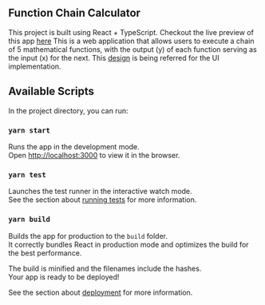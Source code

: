 ## Function Chain Calculator

This project is built using React + TypeScript. Checkout the live preview of this app [here](https://function-chain-calculator-app.netlify.app/)
This is a web application that allows users to execute a chain of 5 mathematical functions, with the output (y) of each function serving as the input (x) for the next. This [design](https://www.figma.com/design/7HhxIjvkW578MDkcQDZz9p/Atlys-frontend-task?node-id=1-2&t=8VOYo7ddtXZL1Pf9-0) is being referred for the UI implementation.

## Available Scripts

In the project directory, you can run:

### `yarn start`

Runs the app in the development mode.\
Open [http://localhost:3000](http://localhost:3000) to view it in the browser.

### `yarn test`

Launches the test runner in the interactive watch mode.\
See the section about [running tests](https://facebook.github.io/create-react-app/docs/running-tests) for more information.

### `yarn build`

Builds the app for production to the `build` folder.\
It correctly bundles React in production mode and optimizes the build for the best performance.

The build is minified and the filenames include the hashes.\
Your app is ready to be deployed!

See the section about [deployment](https://facebook.github.io/create-react-app/docs/deployment) for more information.